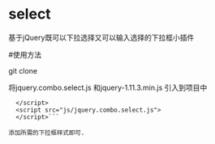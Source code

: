 # select
基于jQuery既可以下拉选择又可以输入选择的下拉框小插件

#使用方法

git clone 

将jquery.combo.select.js 和jquery-1.11.3.min.js 引入到项目中

``` <script src="js/jquery-1.11.3.min.js">
  </script>
  <script src="js/jquery.combo.select.js">
  </script>```
  
添加所需的下拉框样式即可.


